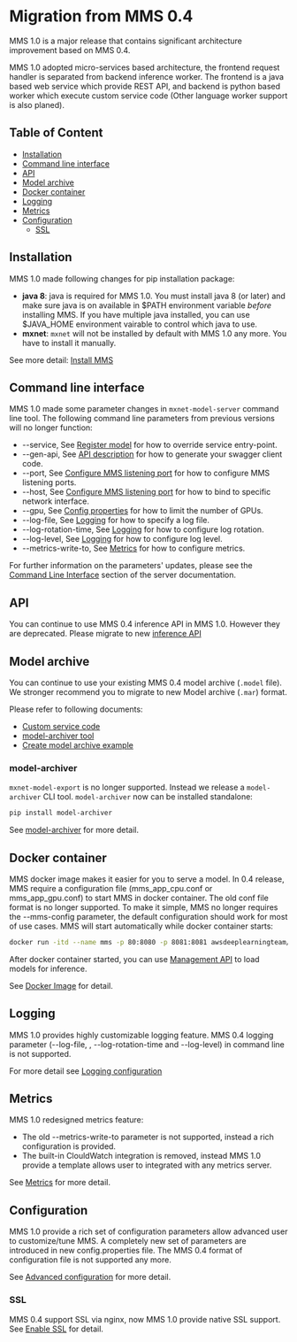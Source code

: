 # Migration from MMS 0.4

MMS 1.0 is a major release that contains significant architecture improvement based on MMS 0.4.

MMS 1.0 adopted micro-services based architecture, the frontend request handler is separated from backend inference worker. The frontend is a java based web service which provide REST API, and backend is python based worker which execute custom service code (Other language worker support is also planed).

## Table of Content

* [Installation](#installation)
* [Command line interface](#command-line-interface)
* [API](#api)
* [Model archive](#model-archive)
* [Docker container](#docker-container)
* [Logging](#logging)
* [Metrics](#metrics)
* [Configuration](#configuration)
    * [SSL](#ssl)

## Installation

MMS 1.0 made following changes for pip installation package:

* **java 8**: java is required for MMS 1.0. You must install java 8 (or later) and make sure java is on available in $PATH environment variable *before* installing MMS. If you have multiple java installed, you can use $JAVA_HOME environment vairable to control which java to use.
* **mxnet**: `mxnet` will not be installed by default with MMS 1.0 any more. You have to install it manually.

See more detail: [Install MMS](install.md)

## Command line interface
MMS 1.0 made some parameter changes in `mxnet-model-server` command line tool. The following command line parameters from previous versions will no longer function:

* --service, See [Register model](management_api.md#register-a-model) for how to override service entry-point.
* --gen-api, See [API description](inference_api#api-description) for how to generate your swagger client code.
* --port, See [Configure MMS listening port](configuration.md#configure-mms-listening-port) for how to configure MMS listening ports.
* --host, See [Configure MMS listening port](configuration.md#configure-mms-listening-port) for how to bind to specific network interface.
* --gpu, See [Config properties](configuration.md#other-properties) for how to limit the number of GPUs.
* --log-file, See [Logging](#logging) for how to specify a log file.
* --log-rotation-time, See [Logging](#logging) for how to configure log rotation.
* --log-level, See [Logging](#logging) for how to configure log level.
* --metrics-write-to, See [Metrics](#metrics) for how to configure metrics.

For further information on the parameters' updates, please see the [Command Line Interface](server.md#command-line-interface) section of the server documentation.

## API
You can continue to use MMS 0.4 inference API in MMS 1.0. However they are deprecated. Please migrate to new [inference API](inference_api.md)

## Model archive
You can continue to use your existing MMS 0.4 model archive (`.model` file). We stronger recommend you to migrate to new Model archive (`.mar`) format.

Please refer to following documents:
* [Custom service code](custom_service.md)
* [model-archiver tool](../model-archiver/README.md)
* [Create model archive example](../examples/mxnet_vision/README.md)

### model-archiver
`mxnet-model-export` is no longer supported. Instead we release a `model-archiver` CLI tool. `model-archiver` now can be installed standalone:

```bash
pip install model-archiver
```
See [model-archiver](../model-archiver/README.md) for more detail.

## Docker container

MMS docker image makes it easier for you to serve a model. In 0.4 release, MMS require a configuration file (mms_app_cpu.conf or mms_app_gpu.conf) to start MMS in docker container. The old conf file format is no longer supported. To make it simple, MMS no longer requires the --mms-config parameter, the default configuration should work for most of use cases. MMS will start automatically while docker container starts:

```bash
docker run -itd --name mms -p 80:8080 -p 8081:8081 awsdeeplearningteam/multi-model-server
```

After docker container started, you can use [Management API](management_api.md) to load models for inference.

See [Docker Image](../docker/README.md) for detail.

## Logging

MMS 1.0 provides highly customizable logging feature. MMS 0.4 logging parameter (--log-file, , --log-rotation-time and --log-level) in command line is not supported.

For more detail see [Logging configuration](logging.md)

## Metrics

MMS 1.0 redesigned metrics feature:
* The old --metrics-write-to parameter is not supported, instead a rich configuration is provided.
* The built-in ClouldWatch integration is removed, instead MMS 1.0 provide a template allows user to integrated with any metrics server.

See [Metrics](metrics.md) for more detail.

## Configuration

MMS 1.0 provide a rich set of configuration parameters allow advanced user to customize/tune MMS. A completely new set of parameters are introduced in new config.properties file. The MMS 0.4 format of configuration file is not supported any more.

See [Advanced configuration](configuration.md) for more detail.

### SSL

MMS 0.4 support SSL via nginx, now MMS 1.0 provide native SSL support. See [Enable SSL](configuration.md#enable-ssl) for detail.
